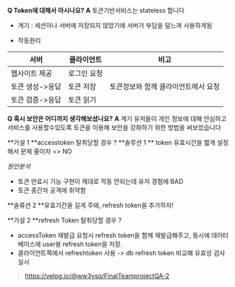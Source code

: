 **Q Token에 대해서 아시나요?**
**A**
토큰기반서비스는 stateless 합니다

- 계기 : 세션이나 서버에 저장되지 않았기에 서버가 부담을 덜느껴 사용하게됨

- 작동원리

| 서버            | 클라이언트  | 비고                                |
| --------------- | ----------- | ----------------------------------- |
| 웹사이트 제공   | 로그인 요청 |                                     |
| 토큰 생성->응답 | 토큰 저장   | 토큰정보와 함께 클라이언트에서 요청 |
| 토큰 검증->응답 | 토큰 읽기   |                                     |

**Q 혹시 보안은 어디까지 생각해보셨나요?**
**A**
계기 유저들이 개인 정보에 대해 안심하고 서비스를 사용할수있도록
토큰을 이용해 보안을 강화하기 위한 방법을 써보았습니다

**가설 1 **accesstoken 탈취당할 경우 ?
**솔루션 1 ** token 유효시간을 짧게 설정해서 문제 줄이자 => NO <br/>

_원인분석_

- 토큰 만료시 기능 구현이 제대로 작동 안되는데 유저 경험에 BAD
- 토큰 중간자 공격에 취약함

**솔류션 2 **유효기간을 길게 주돼, refresh token을 추가하자!

**가설 2 **refresh Token 탈취당할 경우 ?

- accessToken 재발급 요청시 refresh token을 함께 재발급해주고, 동시에 데이터베이스에 user용 refresh token을 저장.
- 클라이언트쪽에서 refreshtoken 사용 -> db refresh token 비교해 유효성 검사 실시

> https://velog.io/@ww3ysq/FinalTeamprojectQA-2
